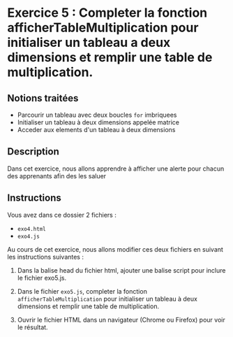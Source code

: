 # Exercice 5 : Completer la fonction afficherTableMultiplication pour initialiser un tableau a deux dimensions et remplir une table de multiplication.

## Notions traitées

- Parcourir un tableau avec deux boucles `for` imbriquees
- Initialiser un tableau à deux dimensions appelée matrice
- Acceder aux elements d'un tableau à deux dimensions

## Description

Dans cet exercice, nous allons apprendre à afficher une alerte pour chacun des apprenants afin des les saluer

## Instructions

Vous avez dans ce dossier 2 fichiers :

- `exo4.html`
- `exo4.js`

Au cours de cet exercice, nous allons modifier ces deux fichiers en suivant les instructions suivantes :

1. Dans la balise head du fichier html, ajouter une balise script pour inclure le fichier exo5.js.

2. Dans le fichier `exo5.js`, completer la fonction `afficherTableMultiplication` pour initialiser un tableau à deux dimensions et remplir une table de multiplication.

3. Ouvrir le fichier HTML dans un navigateur (Chrome ou Firefox) pour voir le résultat.

